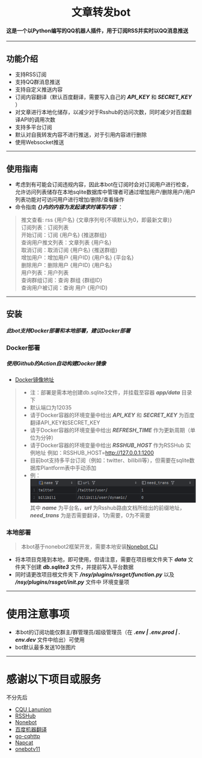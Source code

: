 <h1><div style="text-align: center;">文章转发bot</div></h1>
<h4>这是一个以Python编写的QQ机器人插件，用于订阅RSS并实时以QQ消息推送</h4>

---
## 功能介绍
- 支持RSS订阅
- 支持QQ群消息推送
- 支持自定义推送内容
- 订阅内容翻译（默认百度翻译，需要写入自己的 ***API_KEY*** 和 ***SECRET_KEY*** ）
- 对文章进行本地化储存，以减少对于Rsshub的访问次数，同时减少对百度翻译API的调用次数
- 支持多平台订阅
- 默认对自我转发内容不进行推送，对于引用内容进行删除
- 使用Websocket推送
---
## 使用指南
- 考虑到有可能会订阅违规内容，因此本bot在订阅时会对订阅用户进行检查，允许访问列表储存在本地sqlite数据库中管理者可通过增加用户/删除用户/用户列表功能对可访问用户进行增加/删除/查看操作
- 命令指南 ***{}内的内容为发起请求时填写内容*** ：  
> 推文查看: rss {用户名} {文章序列号(不填默认为0，即最新文章)}  
> 订阅列表：订阅列表  
> 开始订阅：订阅 {用户名} {推送群组}  
> 查询用户推文列表：文章列表 {用户名}  
> 取消订阅：取消订阅 {用户名} {推送群组}  
> 增加用户：增加用户 {用户ID} {用户名} {平台名}  
> 删除用户：删除用户 {用户ID} {用户名}  
> 用户列表：用户列表  
> 查询群组订阅：查询 群组 {群组ID}  
> 查询用户被订阅：查询 用户 {用户ID}  
---
## 安装
##### 此bot支持Docker部署和本地部署，建议Docker部署
### Docker部署
##### 使用Github的Action自动构建Docker镜像
- [Docker镜像地址](https://hub.docker.com/r/tano26/nsybot/tags)
>  - 注：部署是需本地创建db.sqlite3文件，并挂载至容器 ***app/data*** 目录下  
 >   - 默认端口为12035
>   - 请于Docker容器的环境变量中给出 ***API_KEY*** 和 ***SECRET_KEY*** 为百度翻译API_KEY和SECRET_KEY  
>   - 请于Docker容器的环境变量中给出 ***REFRESH_TIME*** 作为更新周期（单位为分钟）
>   - 请于Docker容器的环境变量中给出 ***RSSHUB_HOST*** 作为RSSHub 实例地址 例如：RSSHUB_HOST=http://127.0.0.1:1200
>   - 目前bot支持多平台订阅（例如：twitter、bilibili等），但需要在sqlite数据库Plantform表中手动添加  
>   - 例：  
>   ![这是图片](/docs/img.png "Magic Gardens")  
> 其中 ***name*** 为平台名，***url*** 为Rsshub路由文档所给出的前缀地址，***need_trans*** 为是否需要翻译，1为需要，0为不需要
### 本地部署
>本bot基于nonebot2框架开发，需要本地安装[Nonebot CLI](https://nonebot.dev/docs/quick-start)  
- 将本项目克隆到本地，即可使用，但请注意，需要在项目根文件夹下 ***data*** 文件夹下创建 ***db.sqlite3*** 文件，并提前写入平台数据  
- 同时请更改项目根文件夹下 ***/nsy/plugins/rssget/function.py*** 以及 ***/nsy/plugins/rssget/____init____.py*** 文件中 环境变量项 

---
# 使用注意事项
- 本bot的订阅功能仅群主/群管理员/超级管理员（在 ***.env | .env.prod | . env.dev*** 文件中给出）可使用
- bot默认最多发送10张图片
---
# 感谢以下项目或服务

不分先后
* [CQU Lanunion](https://baike.baidu.com/item/%E9%87%8D%E5%BA%86%E5%A4%A7%E5%AD%A6%E8%93%9D%E7%9B%9F/18227014)
* [RSSHub](https://github.com/DIYgod/RSSHub)
* [Nonebot](https://github.com/nonebot/nonebot2)
* [百度机器翻译](https://cloud.baidu.com/doc/API/index.html)
* [go-cqhttp](https://github.com/Mrs4s/go-cqhttp)
* [Napcat](https://napneko.github.io/guide/napcat)
* [onebotv11](https://283375.github.io/onebot_v11_vitepress/)
